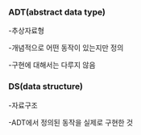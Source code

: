   

### ADT(abstract data type)

-추상자료형

-개념적으로 어떤 동작이 있는지만 정의

-구현에 대해서는 다루지 않음

  

### DS(data structure)

-자료구조

-ADT에서 정의된 동작을 실제로 구현한 것